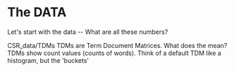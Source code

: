 # The DATA

Let's start with the data -- What are all these numbers?

CSR_data/TDMs
TDMs are Term Document Matrices. What does the mean?
TDMs show count values (counts of words). Think of a default TDM like a histogram, but the 'buckets' 